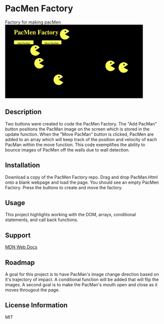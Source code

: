 # PacMen Factory 
Factory for making pacMen <br>
<img src="readme.png" width="450" height="240" />

## Description
Two buttons were created to code the PacMen Factory. The "Add PacMan" button positions the PacMan image on the screen which is stored in the update function. When the "Move PacMan" button is clicked, PacMen are added to an array which will keep track of the position and velocity of each PacMan within the move function. This code exemplifies the ability to bounce images of PacMen off the walls due to wall detection.  
## Installation 
Download a copy of the PacMen Factory repo. Drag and drop PacMan.Html onto a blank webpage and load the page. You should see an empty PacMen Factory. Press the buttons to create and move the factory.

## Usage
This project highlights working with the DOM, arrays, conditional statements, and call back functions. 

## Support
[MDN Web Docs](https://developer.mozilla.org/en-US/docs/Web/JavaScript)

## Roadmap
A goal for this project is to have PacMan's image change direction based on it's trajectory of impact. A conditional function will be added that will flip the images. 
A second goal is to make the PacMan's mouth open and close as it moves througout the page.  
## License Information
MIT 
